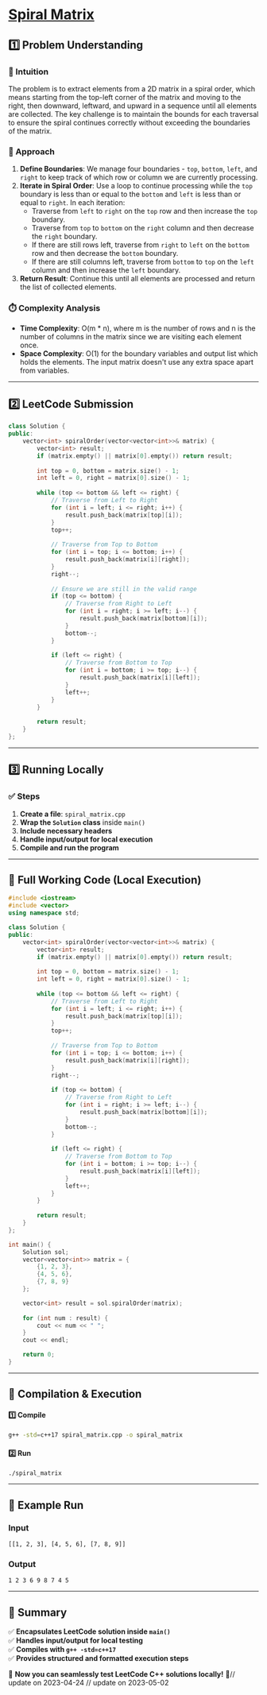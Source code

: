 # **[Spiral Matrix](https://leetcode.com/problems/spiral-matrix/description/)**  

## **1️⃣ Problem Understanding**  
### **📌 Intuition**  
The problem is to extract elements from a 2D matrix in a spiral order, which means starting from the top-left corner of the matrix and moving to the right, then downward, leftward, and upward in a sequence until all elements are collected. The key challenge is to maintain the bounds for each traversal to ensure the spiral continues correctly without exceeding the boundaries of the matrix.

### **🚀 Approach**  
1. **Define Boundaries**: We manage four boundaries - `top`, `bottom`, `left`, and `right` to keep track of which row or column we are currently processing.
2. **Iterate in Spiral Order**: Use a loop to continue processing while the `top` boundary is less than or equal to the `bottom` and `left` is less than or equal to `right`. In each iteration:
   - Traverse from `left` to `right` on the `top` row and then increase the `top` boundary.
   - Traverse from `top` to `bottom` on the `right` column and then decrease the `right` boundary.
   - If there are still rows left, traverse from `right` to `left` on the `bottom` row and then decrease the `bottom` boundary.
   - If there are still columns left, traverse from `bottom` to `top` on the `left` column and then increase the `left` boundary.
3. **Return Result**: Continue this until all elements are processed and return the list of collected elements.

### **⏱️ Complexity Analysis**  
- **Time Complexity**: O(m * n), where m is the number of rows and n is the number of columns in the matrix since we are visiting each element once.
- **Space Complexity**: O(1) for the boundary variables and output list which holds the elements. The input matrix doesn't use any extra space apart from variables.

---  

## **2️⃣ LeetCode Submission**  
```cpp
class Solution {
public:
    vector<int> spiralOrder(vector<vector<int>>& matrix) {
        vector<int> result;
        if (matrix.empty() || matrix[0].empty()) return result;
        
        int top = 0, bottom = matrix.size() - 1;
        int left = 0, right = matrix[0].size() - 1;
        
        while (top <= bottom && left <= right) {
            // Traverse from Left to Right
            for (int i = left; i <= right; i++) {
                result.push_back(matrix[top][i]);
            }
            top++;
            
            // Traverse from Top to Bottom
            for (int i = top; i <= bottom; i++) {
                result.push_back(matrix[i][right]);
            }
            right--;
            
            // Ensure we are still in the valid range
            if (top <= bottom) {
                // Traverse from Right to Left
                for (int i = right; i >= left; i--) {
                    result.push_back(matrix[bottom][i]);
                }
                bottom--;
            }
            
            if (left <= right) {
                // Traverse from Bottom to Top
                for (int i = bottom; i >= top; i--) {
                    result.push_back(matrix[i][left]);
                }
                left++;
            }
        }
        
        return result;
    }
};  
```  

---  

## **3️⃣ Running Locally**  
### **✅ Steps**  
1. **Create a file**: `spiral_matrix.cpp`  
2. **Wrap the `Solution` class** inside `main()`  
3. **Include necessary headers**  
4. **Handle input/output for local execution**  
5. **Compile and run the program**  

---  

## **📝 Full Working Code (Local Execution)**  
```cpp
#include <iostream>
#include <vector>
using namespace std;

class Solution {
public:
    vector<int> spiralOrder(vector<vector<int>>& matrix) {
        vector<int> result;
        if (matrix.empty() || matrix[0].empty()) return result;
        
        int top = 0, bottom = matrix.size() - 1;
        int left = 0, right = matrix[0].size() - 1;
        
        while (top <= bottom && left <= right) {
            // Traverse from Left to Right
            for (int i = left; i <= right; i++) {
                result.push_back(matrix[top][i]);
            }
            top++;
            
            // Traverse from Top to Bottom
            for (int i = top; i <= bottom; i++) {
                result.push_back(matrix[i][right]);
            }
            right--;
            
            if (top <= bottom) {
                // Traverse from Right to Left
                for (int i = right; i >= left; i--) {
                    result.push_back(matrix[bottom][i]);
                }
                bottom--;
            }
            
            if (left <= right) {
                // Traverse from Bottom to Top
                for (int i = bottom; i >= top; i--) {
                    result.push_back(matrix[i][left]);
                }
                left++;
            }
        }
        
        return result;
    }
};

int main() {
    Solution sol;
    vector<vector<int>> matrix = {
        {1, 2, 3},
        {4, 5, 6},
        {7, 8, 9}
    };

    vector<int> result = sol.spiralOrder(matrix);
    
    for (int num : result) {
        cout << num << " ";
    }
    cout << endl;

    return 0;
}
```  

---  

## **🔧 Compilation & Execution**  
#### **1️⃣ Compile**  
```bash
g++ -std=c++17 spiral_matrix.cpp -o spiral_matrix
```  

#### **2️⃣ Run**  
```bash
./spiral_matrix
```  

---  

## **🎯 Example Run**  
### **Input**  
```
[[1, 2, 3], [4, 5, 6], [7, 8, 9]]
```  
### **Output**  
```
1 2 3 6 9 8 7 4 5 
```  

---  

## **📌 Summary**  
✅ **Encapsulates LeetCode solution inside `main()`**  
✅ **Handles input/output for local testing**  
✅ **Compiles with `g++ -std=c++17`**  
✅ **Provides structured and formatted execution steps**  

🚀 **Now you can seamlessly test LeetCode C++ solutions locally!** 🚀// update on 2023-04-24
// update on 2023-05-02
